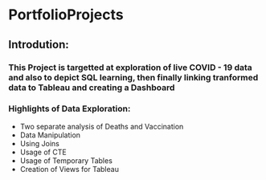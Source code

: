 # PortfolioProjects

## Introdution:

### This Project is targetted at exploration of live COVID - 19 data and also to depict SQL learning, then finally linking tranformed data to Tableau and creating a Dashboard  

### Highlights of Data Exploration:

* Two separate analysis of Deaths and Vaccination
* Data Manipulation
* Using Joins
* Usage of CTE
* Usage of Temporary Tables
* Creation of Views for Tableau

